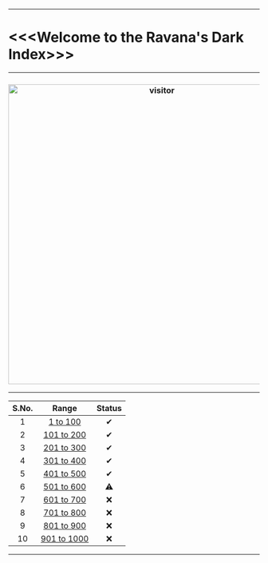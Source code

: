 ***
# <<<Welcome to the Ravana's Dark Index>>>
***
<h3 align="center"> <a href="https://t.me/r4v4n4"><img src="https://profile-counter.glitch.me/ravana69/count.svg" alt="visitor" width="600"></a> </h3>

***
| S.No. | Range  | Status |
| :---:   | :-: |  :-: | 
| 1 | [1 to 100](https://github.com/ravana69/darkindex/wiki/1-to-100) |  ✔ |
| 2 | [101 to 200](https://github.com/ravana69/darkindex/wiki/101-to-200) |  ✔ |
| 3 | [201 to 300](https://github.com/ravana69/darkindex/wiki/201-to-300) |  ✔ |
| 4 | [301 to 400](https://github.com/ravana69/darkindex/wiki/301-to-400) |  ✔ |
| 5 | [401 to 500](https://github.com/ravana69/darkindex/wiki/401-to-500) |  ✔ |
| 6 | [501 to 600](https://github.com/ravana69/darkindex/wiki/501-to-600) |  ⚠ |
| 7 | [601 to 700](https://github.com/ravana69/darkindex/wiki/601-to-700) |  ❌ |
| 8 | [701 to 800](https://github.com/ravana69/darkindex/wiki/701-to-800) |  ❌ |
| 9 | [801 to 900](https://github.com/ravana69/darkindex/wiki/801-to-900) |  ❌ |
| 10 | [901 to 1000](https://github.com/ravana69/darkindex/wiki/901-to-1000) |  ❌ |
***
